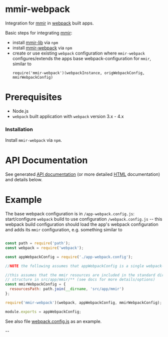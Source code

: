 mmir-webpack
========

Integration for [mmir][1] in [webpack][4] built apps.

Basic steps for integrating [mmir][1]:

 * install [mmir-lib][1] via `npm`
 * install [mmir-webpack][3] via `npm`
 * create or use existing `webpack` configuration where `mmir-webpack`
   configures/extends the apps base webpack-configuration for `mmir`, similar to
	 ```
	 require('mmir-webpack')(webpackInstance, origWebpackConfig, mmirWebpackConfig)
	 ```

# Prerequisites

 * Node.js
 * `webpack` built application with `webpack` version 3.x - 4.x


### Installation

Install `mmir-webpack` via `npm`.


# API Documentation

See generated [API documentation][5] (or more detailed [HTML][6] documentation) and details below.


# Example

The base webpack configuration is in `/app-webpack.config.js`:  
start/configure `webpack` build to use configuration `/webpack.config.js` --
this webpack build configuration should load the app's webpack configuration
and adds its `mmir` configuration, e.g. something similar to
```javascript

const path = require('path');
const webpack = require('webpack');

const appWebpackConfig = require('./app-webpack.config');

//NOTE the following assumes that appWebpackConfig is a single webpack-configuration object

//this assumes that the mmir resources are included in the standard directory
// structure in src/app/mmir/** (see docs for more details/options)
const mmirWebpackConfig = {
  resourcesPath: path.join(__dirname, 'src/app/mmir')
};

require('mmir-webpack')(webpack, appWebpackConfig, mmirWebpackConfig);

module.exports = appWebpackConfig;

```

See also file [webpack.config.js](./webpack-config.js) as an example.


--

[1]: https://github.com/mmig/mmir-lib
[2]: https://github.com/mmig/mmir-tooling
[3]: https://github.com/mmig/mmir-webpack
[4]: https://webpack.js.org/
[5]: https://github.com/mmig/mmir-webpack/tree/master/docs/modules
[6]: https://mmig.github.io/mmir/api-ts/modules/mmir_webpack.html
